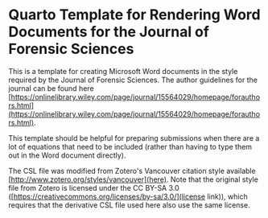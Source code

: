 # Quarto Template for Rendering Word Documents for the Journal of Forensic Sciences

This is a template for creating Microsoft Word documents in the style required by the Journal of Forensic Sciences.
The author guidelines for the journal can be found here [https://onlinelibrary.wiley.com/page/journal/15564029/homepage/forauthors.html](https://onlinelibrary.wiley.com/page/journal/15564029/homepage/forauthors.html).

This template should be helpful for preparing submissions when there are a lot of equations that need to be included (rather than having to type them out in the Word document directly).

The CSL file was modified from Zotero's Vancouver citation style available [http://www.zotero.org/styles/vancouver](here). Note that the original style file from Zotero is licensed under the CC BY-SA 3.0 ([https://creativecommons.org/licenses/by-sa/3.0/](license link)), which requires that the derivative CSL file used here also use the same license.
